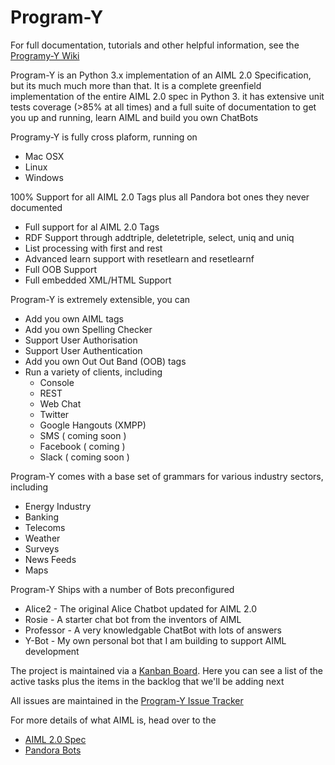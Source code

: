 # Program-Y 

For full documentation, tutorials and other helpful information, see the [Programy-Y Wiki](https://github.com/keiffster/program-y/wiki)

Program-Y is an Python 3.x implementation of an AIML 2.0 Specification, but its much much more than that. It is a complete 
greenfield implementation of the entire AIML 2.0 spec in Python 3. it has extensive unit tests coverage (>85% at all 
times) and a full suite of documentation to get you up and running, learn AIML and build you own ChatBots

Programy-Y is fully cross plaform, running on 

* Mac OSX
* Linux
* Windows

100% Support for all AIML 2.0 Tags plus all Pandora bot ones they never documented

* Full support for al AIML 2.0 Tags
* RDF Support through addtriple, deletetriple, select, uniq and uniq
* List processing with first and rest
* Advanced learn support with resetlearn and resetlearnf
* Full OOB Support
* Full embedded XML/HTML Support

Program-Y is extremely extensible, you can

* Add you own AIML tags
* Add you own Spelling Checker
* Support User Authorisation
* Support User Authentication
* Add you own Out Out Band (OOB) tags
* Run a variety of clients, including
  * Console
  * REST
  * Web Chat
  * Twitter
  * Google Hangouts (XMPP)
  * SMS ( coming soon )
  * Facebook ( coming )
  * Slack ( coming soon )

Program-Y comes with a base set of grammars for various industry sectors, including

* Energy Industry
* Banking
* Telecoms
* Weather
* Surveys
* News Feeds
* Maps

Program-Y Ships with a number of Bots preconfigured

* Alice2 - The original Alice Chatbot updated for AIML 2.0
* Rosie - A starter chat bot from the inventors of AIML
* Professor - A very knowledgable ChatBot with lots of answers
* Y-Bot - My own personal bot that I am building to support AIML development

The project is maintained via a [Kanban Board](https://github.com/keiffster/program-y/projects/1). Here you can see a list of the active tasks plus the items in the backlog that we'll be adding next

All issues are maintained in the [Program-Y Issue Tracker](https://github.com/keiffster/program-y/issues)

For more details of what AIML is, head over to the 
* [AIML 2.0 Spec](http://alicebot.blogspot.co.uk/2013/01/aiml-20-draft-specification-released.html)
* [Pandora Bots](http://docs.pandorabots.com/)

